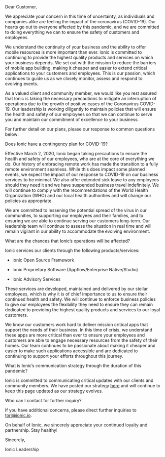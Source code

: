 
&nbsp;

Dear Customer,

We appreciate your concern in this time of uncertainty, as individuals and companies alike are feeling the impact of the coronavirus (COVID-19). Our hearts go out to everyone affected by this pandemic, and we are committed to doing everything we can to ensure the safety of customers and employees.

We understand the continuity of your business and the ability to offer mobile resources is more important than ever. Ionic is committed to continuing to provide the highest quality products and services on which your business depends. We set out with the mission to reduce the barriers of mobile app building, making it cheaper and easier to extend critical applications to your customers and employees. This is our passion, which continues to guide us as we closely monitor, assess and respond to evolving events.

As a valued client and community member, we would like you rest assured that Ionic is taking the necessary precautions to mitigate an interruption of operations due to the growth of positive cases of the Coronavirus COVID-19. Our leadership is working diligently to maintain policies that will ensure the health and safety of our employees so that we can continue to serve you and maintain our commitment of excellence to your business.

  

For further detail on our plans, please our response to common questions below:

Does Ionic have a contingency plan for COVID-19?

Effective March 2, 2020, Ionic began taking precautions to ensure the health and safety of our employees, who are at the core of everything we do. Our history of embracing remote work has made the transition to a fully remote environment seamless. While this does impact some planned events, we expect the impact of our response to COVID-19 on our business services to be minimal. We also offer extended sick leave to any employees should they need it and we have suspended business travel indefinitely. We will continue to comply with the recommendations of the World Health Organization (WHO) and our local health authorities and will change our policies as appropriate.

We are committed to lessening the potential spread of the virus in our communities, to supporting our employees and their families, and to ensuring we are able to continue serving our customers long-term. Our leadership team will continue to assess the situation in real time and will remain vigilant in our ability to accommodate the evolving environment.

What are the chances that Ionic’s operations will be affected?

Ionic services our clients through the following products/services:

  

-   Ionic Open Source Framework
    
-   Ionic Proprietary Software (Appflow/Enterprise Native/Studio)
    
-   Ionic Advisory Services
    

These services are developed, maintained and delivered by our stellar employees, which is why it is of chief importance to us to ensure their continued health and safety. We will continue to enforce business policies to give our employees the flexibility they need to ensure they can remain dedicated to providing the highest quality products and services to our loyal customers.

  

We know our customers work hard to deliver mission critical apps that support the needs of their business. In this time of crisis, we understand these apps are more critical than ever to ensure your employees and customers are able to engage necessary resources from the safety of their homes. Our team continues to be passionate about making it cheaper and easier to make such applications accessible and are dedicated to continuing to support your efforts throughout this journey.

  

What is Ionic’s communication strategy through the duration of this pandemic?

Ionic is committed to communicating critical updates with our clients and community members. We have posted our strategy [here](https://ionicframework.com/covid-19) and will continue to keep this page updated as our strategy evolves.

Who can I contact for further inquiry?

If you have additional concerns, please direct further inquiries to tori@ionic.io.

On behalf of Ionic, we sincerely appreciate your continued loyalty and partnership. Stay healthy!

Sincerely,

Ionic Leadership